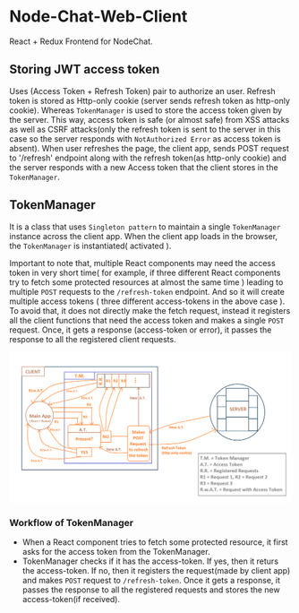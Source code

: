 # Node-Chat-Web-Client

React + Redux Frontend for NodeChat.

## Storing JWT access token
Uses (Access Token + Refresh Token) pair to authorize an user. Refresh token is stored as Http-only cookie (server sends refresh token as http-only cookie). Whereas `TokenManager` is used to store the access token given by the server. This way, access token is safe (or almost safe) from XSS attacks as well as CSRF attacks(only the refresh token is sent to the server in this case so the server responds with `NotAuthorized Error` as access token is absent). When user refreshes the page, the client app, sends POST request to '/refresh' endpoint along with the refresh token(as http-only cookie) and the server responds with a new Access token that the client stores in the `TokenManager`.

## TokenManager
It is a class that uses `Singleton pattern` to maintain a single `TokenManager` instance across the client app. When the client app loads in the browser, the `TokenManager` is instantiated( activated ).

Important to note that, multiple React components may need the access token in very short time( for example, if three different React components try to fetch some protected resources at almost the same time ) leading to multiple `POST` requests to the `/refresh-token` endpoint. And so it will create multiple access tokens ( three different access-tokens in the above case ). To avoid that, it does not directly make the fetch request, instead it registers all the client functions that need the access token and makes a single `POST` request. Once, it gets a response (access-token or error), it passes the response to all the registered client requests.

![TokenManager Architecture](./docs/TokenManager_architecture.png)
### Workflow of TokenManager
- When a React component tries to fetch some protected resource, it first asks for the access token from the TokenManager.
- TokenManager checks if it has the access-token. If yes, then it returs the access-token. If no, then it registers the request(made by client app) and makes `POST` request to `/refresh-token`. Once it gets a response, it passes the response to all the registered requests and stores the new access-token(if received).
